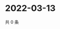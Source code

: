 # 2022-03-13

共 0 条

<!-- BEGIN WEIBO -->
<!-- 最后更新时间 Sun Mar 13 2022 03:10:05 GMT+0800 (China Standard Time) -->

<!-- END WEIBO -->
